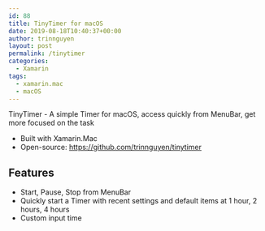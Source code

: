 ```yaml
---
id: 88
title: TinyTimer for macOS
date: 2019-08-18T10:40:37+00:00
author: trinnguyen
layout: post
permalink: /tinytimer
categories:
  - Xamarin
tags:
  - xamarin.mac
  - macOS
---
```


TinyTimer - A simple Timer for macOS, access quickly from MenuBar, get more focused on the task
- Built with Xamarin.Mac
- Open-source: https://github.com/trinnguyen/tinytimer

## Features
- Start, Pause, Stop from MenuBar
- Quickly start a Timer with recent settings and default items at 1 hour, 2 hours, 4 hours
- Custom input time 